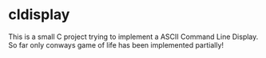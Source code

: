 # cldisplay
This is a small C project trying to implement a ASCII Command Line Display. So far only conways game of life has been implemented partially!
